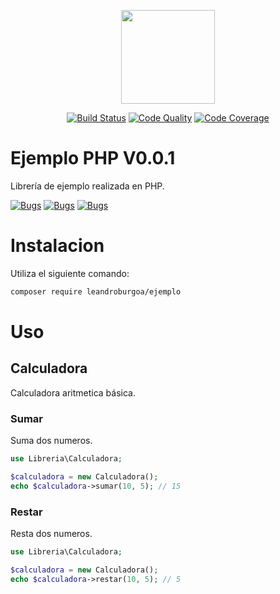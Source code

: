 <p align="center"><img src="https://blog.pleets.org/img/articles/paypal-sdk.png" height="150"></p>

<p align="center">
    <a href="https://travis-ci.com/leandroburgoa/ejemplo"><img src="https://travis-ci.com/leandroburgoa/ejemplo.svg?branch=main" alt="Build Status"></a>
    <a href="https://scrutinizer-ci.com/g/leandroburgoa/ejemplo"><img src="https://img.shields.io/scrutinizer/g/leandroburgoa/ejemplo.svg" alt="Code Quality"></a>
    <a href="https://scrutinizer-ci.com/g/leandroburgoa/ejemplo/?branch=master"><img src="https://scrutinizer-ci.com/g/leandroburgoa/ejemplo/badges/coverage.png?b=main" alt="Code Coverage"></a>
</p>

# Ejemplo PHP V0.0.1
Librería de ejemplo realizada en PHP.

<a href="https://sonarcloud.io/dashboard?id=leandroburgoa_ejemplo"><img src="https://sonarcloud.io/api/project_badges/measure?project=leandroburgoa_ejemplo&metric=security_rating" alt="Bugs"></a>
<a href="https://sonarcloud.io/dashboard?id=leandroburgoa_ejemplo"><img src="https://sonarcloud.io/api/project_badges/measure?project=leandroburgoa_ejemplo&metric=bugs" alt="Bugs"></a>
<a href="https://sonarcloud.io/dashboard?id=leandroburgoa_ejemplo"><img src="https://sonarcloud.io/api/project_badges/measure?project=leandroburgoa_ejemplo&metric=code_smells" alt="Bugs"></a>

# Instalacion
Utiliza el siguiente comando:

```bash
composer require leandroburgoa/ejemplo
```

# Uso

## Calculadora

Calculadora aritmetica básica.

### Sumar

Suma dos numeros.

```php
use Libreria\Calculadora;

$calculadora = new Calculadora();
echo $calculadora->sumar(10, 5); // 15
```

### Restar

Resta dos numeros.

```php
use Libreria\Calculadora;

$calculadora = new Calculadora();
echo $calculadora->restar(10, 5); // 5
```